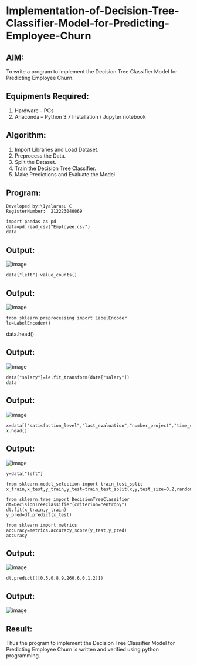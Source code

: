# Implementation-of-Decision-Tree-Classifier-Model-for-Predicting-Employee-Churn

## AIM:
To write a program to implement the Decision Tree Classifier Model for Predicting Employee Churn.

## Equipments Required:
1. Hardware – PCs
2. Anaconda – Python 3.7 Installation / Jupyter notebook

## Algorithm:
1. Import Libraries and Load Dataset.
2. Preprocess the Data.
3. Split the Dataset.
4. Train the Decision Tree Classifier.
5. Make Predictions and Evaluate the Model

## Program:
```
Developed by:\Iyalarasu C
RegisterNumber:  212223040069
```
~~~
import pandas as pd
data=pd.read_csv("Employee.csv")
data
~~~
## Output:
![image](https://github.com/user-attachments/assets/6f475207-c462-45a8-878e-7195adf4ea84)

~~~
data["left"].value_counts()
~~~
## Output:
![image](https://github.com/user-attachments/assets/3b93c134-c3e7-4f90-8749-20e9faa21c90)

~~~
from sklearn.preprocessing import LabelEncoder
le=LabelEncoder()
~~~
data.head()

## Output:
![image](https://github.com/user-attachments/assets/2b6e8188-cdc4-4d81-bc8c-cda6e4c1edcb)

~~~
data["salary"]=le.fit_transform(data["salary"])
data
~~~
## Output:
![image](https://github.com/user-attachments/assets/4030bd82-eef4-460f-8fb2-749127c196de)

~~~
x=data[["satisfaction_level","last_evaluation","number_project","time_spend_company"]]
x.head()
~~~
## Output:
![image](https://github.com/user-attachments/assets/0dabfd52-bcf5-45db-b36f-60cb19e28ef2)

~~~
y=data["left"]
~~~
~~~
from sklearn.model_selection import train_test_split
x_train,x_test,y_train,y_test=train_test_split(x,y,test_size=0.2,random_state=100)
~~~
~~~
from sklearn.tree import DecisionTreeClassifier
dt=DecisionTreeClassifier(criterion="entropy")
dt.fit(x_train,y_train)
y_pred=dt.predict(x_test)
~~~
~~~
from sklearn import metrics
accuracy=metrics.accuracy_score(y_test,y_pred)
accuracy
~~~
## Output:
![image](https://github.com/user-attachments/assets/d766fc19-b108-472a-8d56-04976fe61c17)
~~~
dt.predict([[0.5,0.8,9,260,6,0,1,2]])
~~~
## Output:
![image](https://github.com/user-attachments/assets/57c1c903-7ae4-45f5-9cf8-4b2c2f341d4a)

## Result:
Thus the program to implement the  Decision Tree Classifier Model for Predicting Employee Churn is written and verified using python programming.
